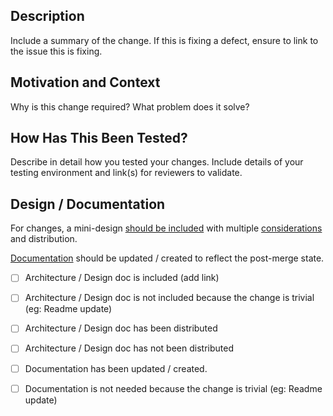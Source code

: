 ## Description
Include a summary of the change. If this is fixing a defect, ensure to link to the issue this is fixing. 

## Motivation and Context
Why is this change required? What problem does it solve?

## How Has This Been Tested?
Describe in detail how you tested your changes. Include details of your testing environment and link(s) for reviewers to validate.

## Design / Documentation

For changes, a mini-design [should be included] with multiple [considerations] and distribution.

[Documentation] should be updated / created to reflect the post-merge state.

 - [ ] Architecture / Design doc is included (add link)
 - [ ] Architecture / Design doc is not included because the change is trivial (eg: Readme update)

 - [ ] Architecture / Design doc has been distributed
 - [ ] Architecture / Design doc has not been distributed

 - [ ] Documentation has been updated / created.
 - [ ] Documentation is not needed because the change is trivial (eg: Readme
   update)

[should be included]: https://docs.google.com/document/d/1l-qMt55yYzql9DlwqyPHftUb120f-xNRyK3Rspird2w/edit#heading=h.2g0bwllttzin
[considerations]:
https://docs.google.com/document/d/1T2dpSocnrU-m_judcsBFaHtpJlJeJy3HKuGbZM8VjKk/edit#heading=h.qxdquqe4r6rj
[Documentation]: https://drive.google.com/drive/folders/1YAMp2-VWCfUvtubZGqDwhF2e-5z1Xxtb
